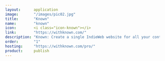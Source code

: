 ```yaml
---
layout:      application
image:       "/images/pic02.jpg"
title:       "Known"
name:        "known"
icon:        <i class="icon-known"></i>
link:        "https://withknown.com/"
description: "Known: Create a single IndieWeb website for all your content."
order:       "1"
hosting:     "https://withknown.com/pro/"
product:     publish
---
```

